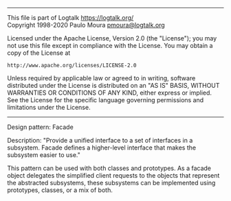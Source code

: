 ________________________________________________________________________

This file is part of Logtalk <https://logtalk.org/>  
Copyright 1998-2020 Paulo Moura <pmoura@logtalk.org>

Licensed under the Apache License, Version 2.0 (the "License");
you may not use this file except in compliance with the License.
You may obtain a copy of the License at

    http://www.apache.org/licenses/LICENSE-2.0

Unless required by applicable law or agreed to in writing, software
distributed under the License is distributed on an "AS IS" BASIS,
WITHOUT WARRANTIES OR CONDITIONS OF ANY KIND, either express or implied.
See the License for the specific language governing permissions and
limitations under the License.
________________________________________________________________________


Design pattern:
	Facade

Description:
	"Provide a unified interface to a set of interfaces in a subsystem.
	Facade defines a higher-level interface that makes the subsystem
	easier to use."

This pattern can be used with both classes and prototypes. As a facade
object delegates the simplified client requests to the objects that
represent the abstracted subsystems, these subsystems can be implemented
using prototypes, classes, or a mix of both.

